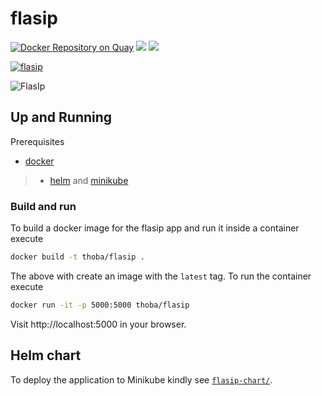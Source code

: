 # flasip

[![Docker Repository on Quay](https://quay.io/repository/thoba/flasip/status "Docker Repository on Quay")](https://quay.io/repository/thoba/flasip)
[![](https://images.microbadger.com/badges/version/thoba/flasip.svg)](http://microbadger.com/images/thoba/flasip "Get your own version badge on microbadger.com")
[![](https://images.microbadger.com/badges/image/thoba/flasip.svg)](https://microbadger.com/images/thoba/flasip "Get your own image badge on microbadger.com")

[![flasip](http://dockeri.co/image/thoba/flasip)](https://hub.docker.com/r/thoba/flasip/)

![FlasIp](https://raw.githubusercontent.com/thobalose/flasip/master/flasip_app.png)

## Up and Running

Prerequisites

- [docker](https://docs.docker.com/)

> - [helm](https://helm.sh/) and [minikube](https://kubernetes.io/docs/tasks/tools/install-minikube/)

### Build and run

To build a docker image for the flasip app and run it inside a container execute

```sh
docker build -t thoba/flasip .
```

The above with create an image with the `latest` tag. To run the container execute

```sh
docker run -it -p 5000:5000 thoba/flasip
```

Visit http://localhost:5000 in your browser.

## Helm chart

To deploy the application to Minikube kindly see [`flasip-chart/`](./flasip-chart/).
